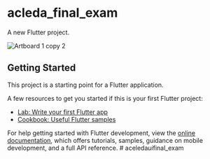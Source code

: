 # acleda_final_exam
A new Flutter project.

![Artboard 1 copy 2](https://github.com/user-attachments/assets/51f3d4e3-caeb-4e81-9c13-8ea37d051209)


## Getting Started

This project is a starting point for a Flutter application.

A few resources to get you started if this is your first Flutter project:

- [Lab: Write your first Flutter app](https://docs.flutter.dev/get-started/codelab)
- [Cookbook: Useful Flutter samples](https://docs.flutter.dev/cookbook)

For help getting started with Flutter development, view the
[online documentation](https://docs.flutter.dev/), which offers tutorials,
samples, guidance on mobile development, and a full API reference.
#   a c e l e d a _ u i _ f i n a l _ e x a m 
 
 
